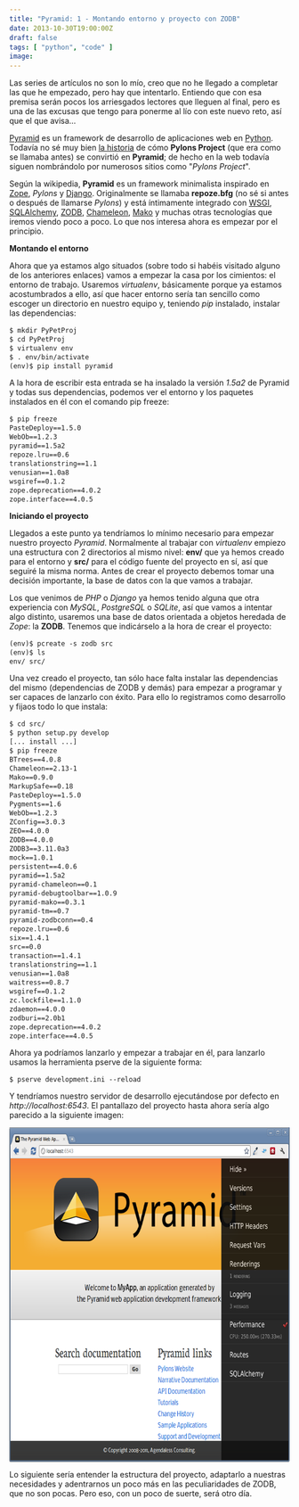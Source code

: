 ```yaml
---
title: "Pyramid: 1 - Montando entorno y proyecto con ZODB"
date: 2013-10-30T19:00:00Z
draft: false
tags: [ "python", "code" ]
image: 
---
```


<p>Las series de art&iacute;culos no son lo m&iacute;o, creo que no he llegado a completar las que he empezado, pero hay que intentarlo. Entiendo que con esa premisa ser&aacute;n pocos los arriesgados lectores que lleguen al final, pero es una de las excusas que tengo para ponerme al l&iacute;o con este nuevo reto, as&iacute; que el que avisa...</p>
<p><a href="http://www.pylonsproject.org/">Pyramid</a> es un framework de desarrollo de aplicaciones web en <a href="http://python.org/">Python</a>. Todav&iacute;a no s&eacute; muy bien <a href="http://www.pylonsproject.org/about/history">la historia</a> de c&oacute;mo <strong>Pylons Project</strong> (que era como se llamaba antes) se convirti&oacute; en <strong>Pyramid</strong>; de hecho en la web todav&iacute;a siguen nombr&aacute;ndolo por numerosos sitios como "<em>Pylons Project</em>".</p>
<p>Seg&uacute;n la wikipedia, <strong>Pyramid</strong> es un framework minimalista inspirado en <a href="http://www.zope.org/">Zope</a>, <em>Pylons</em> y <a href="https://www.djangoproject.com/">Django</a>. Originalmente se llamaba <strong>repoze.bfg</strong> (no s&eacute; si antes o despu&eacute;s de llamarse <em>Pylons</em>) y est&aacute; &iacute;ntimamente integrado con <a href="http://wsgi.readthedocs.org/en/latest/">WSGI</a>, <a href="http://www.sqlalchemy.org/">SQLAlchemy</a>, <a href="http://www.zodb.org/en/latest/">ZODB</a>, <a href="https://chameleon.readthedocs.org/en/latest/">Chameleon</a>, <a href="http://www.makotemplates.org/">Mako</a> y muchas otras tecnolog&iacute;as que iremos viendo poco a poco. Lo que nos interesa ahora es empezar por el principio.</p>
<p><strong>Montando el entorno</strong></p>
<p>Ahora que ya estamos algo situados (sobre todo si hab&eacute;is visitado alguno de los anteriores enlaces) vamos a empezar la casa por los cimientos: el entorno de trabajo. Usaremos <em>virtualenv</em>, b&aacute;sicamente porque ya estamos acostumbrados a ello, as&iacute; que hacer entorno ser&iacute;a tan sencillo como escoger un directorio en nuestro equipo y, teniendo <em>pip</em> instalado, instalar las dependencias:</p>

```
$ mkdir PyPetProj
$ cd PyPetProj
$ virtualenv env
$ . env/bin/activate
(env)$ pip install pyramid
```

<p>A la hora de escribir esta entrada se ha insalado&nbsp;la versi&oacute;n <em>1.5a2</em> de Pyramid y todas sus dependencias, podemos ver el entorno y los paquetes instalados en &eacute;l con el comando pip freeze:</p>

```
$ pip freeze
PasteDeploy==1.5.0
WebOb==1.2.3
pyramid==1.5a2
repoze.lru==0.6
translationstring==1.1
venusian==1.0a8
wsgiref==0.1.2
zope.deprecation==4.0.2
zope.interface==4.0.5
```

<p><strong>Iniciando el proyecto</strong></p>
<p>Llegados a este punto ya tendr&iacute;amos lo m&iacute;nimo necesario para empezar nuestro proyecto <em>Pyramid</em>. Normalmente al trabajar con <em>virtualenv</em> empiezo una estructura con 2 directorios al mismo nivel: <strong>env/</strong>&nbsp;que ya hemos creado para el entorno y <strong>src/</strong> para el c&oacute;digo fuente del proyecto en s&iacute;, as&iacute; que seguir&eacute; la misma norma. Antes de crear el proyecto debemos tomar una decisi&oacute;n importante, la base de datos con la que vamos a trabajar.</p>
<p>Los que venimos de <em>PHP</em> o <em>Django</em>&nbsp;ya hemos tenido alguna que otra experiencia con <em>MySQL</em>, <em>PostgreSQL</em> o <em>SQLite</em>, as&iacute; que vamos a intentar algo distinto, usaremos una base de datos orientada a objetos heredada de <em>Zope</em>: la <strong>ZODB</strong>. Tenemos que indic&aacute;rselo a la hora de crear el proyecto:</p>

```
(env)$ pcreate -s zodb src
(env)$ ls
env/ src/
```

<p>Una vez creado el proyecto, tan s&oacute;lo hace falta instalar las dependencias del mismo (dependencias de ZODB y dem&aacute;s) para empezar a programar y ser capaces de lanzarlo con &eacute;xito. Para ello lo registramos como desarrollo y fijaos todo lo que instala:</p>

```
$ cd src/
$ python setup.py develop
[... install ...]
$ pip freeze
BTrees==4.0.8
Chameleon==2.13-1
Mako==0.9.0
MarkupSafe==0.18
PasteDeploy==1.5.0
Pygments==1.6
WebOb==1.2.3
ZConfig==3.0.3
ZEO==4.0.0
ZODB==4.0.0
ZODB3==3.11.0a3
mock==1.0.1
persistent==4.0.6
pyramid==1.5a2
pyramid-chameleon==0.1
pyramid-debugtoolbar==1.0.9
pyramid-mako==0.3.1
pyramid-tm==0.7
pyramid-zodbconn==0.4
repoze.lru==0.6
six==1.4.1
src==0.0
transaction==1.4.1
translationstring==1.1
venusian==1.0a8
waitress==0.8.7
wsgiref==0.1.2
zc.lockfile==1.1.0
zdaemon==4.0.0
zodburi==2.0b1
zope.deprecation==4.0.2
zope.interface==4.0.5
```

<p>Ahora ya podr&iacute;amos lanzarlo y empezar a trabajar en &eacute;l, para lanzarlo usamos la herramienta pserve de la siguiente forma:</p>

```
$ pserve development.ini --reload
```

<p>Y tendr&iacute;amos nuestro servidor de desarrollo ejecut&aacute;ndose por defecto en <em>http://localhost:6543</em>. El pantallazo del proyecto hasta ahora ser&iacute;a algo parecido a la siguiente imagen:</p>
<p><img style="display: block; margin-left: auto; margin-right: auto;" src="gallery/pyramid-start.png" alt="" width="724" height="600" /></p>
<p>Lo siguiente ser&iacute;a entender la estructura del proyecto, adaptarlo a nuestras necesidades y adentrarnos un poco m&aacute;s en las peculiaridades de ZODB, que no son pocas. Pero eso, con un poco de suerte, ser&aacute; otro d&iacute;a.</p>
